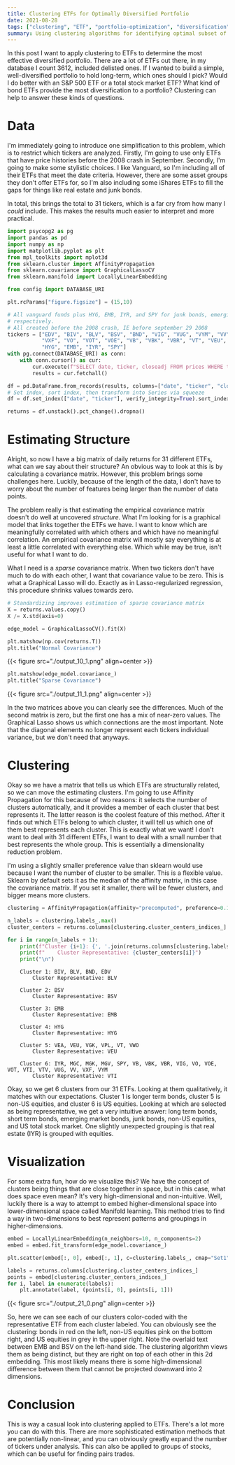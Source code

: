 ```yaml
---
title: Clustering ETFs for Optimally Diversified Portfolio
date: 2021-08-28
tags: ["clustering", "ETF", "portfolio-optimization", "diversification"]
summary: Using clustering algorithms for identifying optimal subset of ETFs for portfolio construction.
---
```


In this post I want to apply clustering to ETFs to determine the most effective diversified portfolio. There are a lot of ETFs out there, in my database I count 3612, included delisted ones. If I wanted to build a simple, well-diversified portfolio to hold long-term, which ones should I pick? Would I do better with an S&P 500 ETF or a total stock market ETF? What kind of bond ETFs provide the most diversification to a portfolio? Clustering can help to answer these kinds of questions.

# Data

I'm immediately going to introduce one simplification to this problem, which is to restrict which tickers are analyzed. Firstly, I'm going to use only ETFs that have price histories before the 2008 crash in September. Secondly, I'm going to make some stylistic choices. I like Vanguard, so I'm including all of their ETFs that meet the date criteria. However, there are some asset groups they don't offer ETFs for, so I'm also including some iShares ETFs to fill the gaps for things like real estate and junk bonds.

In total, this brings the total to 31 tickers, which is a far cry from how many I *could* include. This makes the results much easier to interpret and more practical.


```python
import psycopg2 as pg
import pandas as pd
import numpy as np
import matplotlib.pyplot as plt
from mpl_toolkits import mplot3d
from sklearn.cluster import AffinityPropagation
from sklearn.covariance import GraphicalLassoCV
from sklearn.manifold import LocallyLinearEmbedding

from config import DATABASE_URI

plt.rcParams["figure.figsize"] = (15,10)
```


```python
# All vanguard funds plus HYG, EMB, IYR, and SPY for junk bonds, emerging markets bonds, real estate, and the S&P 500
# respectively.
# All created before the 2008 crash, IE before september 29 2008
tickers = ["EDV", "BIV", "BLV", "BSV", "BND", "VIG", "VUG", "VYM", "VV", "MGC", "MGK", "MGV", "VTI", "VTV",
           "VXF", "VO", "VOT", "VOE", "VB", "VBK", "VBR", "VT", "VEU", "VEA", "VGK", "VPL", "VWO",
           "HYG", "EMB", "IYR", "SPY"]
with pg.connect(DATABASE_URI) as conn:
    with conn.cursor() as cur:
        cur.execute(f"SELECT date, ticker, closeadj FROM prices WHERE ticker IN {tuple(tickers)}")
        results = cur.fetchall()
```


```python
df = pd.DataFrame.from_records(results, columns=["date", "ticker", "closeadj"], coerce_float=True)
# Set index, sort index, then transform into Series via squeeze
df = df.set_index(["date", "ticker"], verify_integrity=True).sort_index().squeeze()
```


```python
returns = df.unstack().pct_change().dropna()
```

# Estimating Structure

Alright, so now I have a big matrix of daily returns for 31 different ETFs, what can we say about their structure? An obvious way to look at this is by calculating a covariance matrix. However, this problem brings some challenges here. Luckily, because of the length of the data, I don't have to worry about the number of features being larger than the number of data points.

The problem really is that estimating the empirical covariance matrix doesn't do well at uncovered *structure*. What I'm looking for is a graphical model that links together the ETFs we have. I want to know which are meaningfully correlated with which others and which have no meaningful correlation. An empirical covariance matrix will mostly say everything is at least a little correlated with everything else. Which while may be true, isn't useful for what I want to do.

What I need is a *sparse* covariance matrix. When two tickers don't have much to do with each other, I want that covariance value to be zero. This is what a Graphical Lasso will do. Exactly as in Lasso-regularized regression, this procedure shrinks values towards zero.


```python
# Standardizing improves estimation of sparse covariance matrix
X = returns.values.copy()
X /= X.std(axis=0)

edge_model = GraphicalLassoCV().fit(X)
```


```python
plt.matshow(np.cov(returns.T))
plt.title("Normal Covariance")
```


{{< figure src="./output_10_1.png" align=center >}}
    



```python
plt.matshow(edge_model.covariance_)
plt.title("Sparse Covariance")
```

{{< figure src="./output_11_1.png" align=center >}}
    


In the two matrices above you can clearly see the differences. Much of the second matrix is zero, but the first one has a mix of near-zero values. The Graphical Lasso shows us which connections are the most important. Note that the diagonal elements no longer represent each tickers individual variance, but we don't need that anyways.

# Clustering

Okay so we have a matrix that tells us which ETFs are structurally related, so we can move the estimating clusters. I'm going to use Affinity Propagation for this because of two reasons: it selects the number of clusters automatically, and it provides a member of each cluster that best represents it. The latter reason is the coolest feature of this method. After it finds out which ETFs belong to which cluster, it will tell us which one of them best represents each cluster. This is exactly what we want! I don't want to deal with 31 different ETFs, I want to deal with a small number that best represents the whole group. This is essentially a dimensionality reduction problem.

I'm using a slightly smaller preference value than sklearn would use because I want the number of cluster to be smaller. This is a flexible value. Sklearn by default sets it as the median of the affinity matrix, in this case the covariance matrix. If you set it smaller, there will be fewer clusters, and bigger means more clusters.


```python
clustering = AffinityPropagation(affinity="precomputed", preference=0.15).fit(edge_model.covariance_)
```

```python
n_labels = clustering.labels_.max()
cluster_centers = returns.columns[clustering.cluster_centers_indices_]

for i in range(n_labels + 1):
    print(f"Cluster {i+1}: {', '.join(returns.columns[clustering.labels_ == i])}")
    print(f"    Cluster Representative: {cluster_centers[i]}")
    print("\n")
```

```text
    Cluster 1: BIV, BLV, BND, EDV
        Cluster Representative: BLV
    
    Cluster 2: BSV
        Cluster Representative: BSV
    
    Cluster 3: EMB
        Cluster Representative: EMB
    
    Cluster 4: HYG
        Cluster Representative: HYG
    
    Cluster 5: VEA, VEU, VGK, VPL, VT, VWO
        Cluster Representative: VEU
    
    Cluster 6: IYR, MGC, MGK, MGV, SPY, VB, VBK, VBR, VIG, VO, VOE, VOT, VTI, VTV, VUG, VV, VXF, VYM
        Cluster Representative: VTI
```

Okay, so we get 6 clusters from our 31 ETFs. Looking at them qualitatively, it matches with our expectations. Cluster 1 is longer term bonds, cluster 5 is non-US equities, and cluster 6 is US equities. Looking at which are selected as being representative, we get a very intuitive answer: long term bonds, short term bonds, emerging market bonds, junk bonds, non-US equities, and US total stock market. One slightly unexpected grouping is that real estate (IYR) is grouped with equities.

# Visualization

For some extra fun, how do we visualize this? We have the concept of clusters being things that are close together in space, but in this case, what does space even mean? It's very high-dimensional and non-intuitive. Well, luckily there is a way to attempt to embed higher-dimensional space into lower-dimensional space called Manifold learning. This method tries to find a way in two-dimensions to best represent patterns and groupings in higher-dimensions.


```python
embed = LocallyLinearEmbedding(n_neighbors=10, n_components=2)
embed = embed.fit_transform(edge_model.covariance_)
```


```python
plt.scatter(embed[:, 0], embed[:, 1], c=clustering.labels_, cmap="Set1")

labels = returns.columns[clustering.cluster_centers_indices_]
points = embed[clustering.cluster_centers_indices_]
for i, label in enumerate(labels):
    plt.annotate(label, (points[i, 0], points[i, 1]))
```


{{< figure src="./output_21_0.png" align=center >}}
    


So, here we can see each of our clusters color-coded with the representative ETF from each cluster labeled. You can obviously see the clustering: bonds in red on the left, non-US equities pink on the bottom right, and US equities in grey in the upper right. Note the overlaid text between EMB and BSV on the left-hand side. The clustering algorithm views them as being distinct, but they are right on top of each other in this 2d embedding. This most likely means there is some high-dimensional difference between them that cannot be projected downward into 2 dimensions.

# Conclusion

This is way a casual look into clustering applied to ETFs. There's a lot more you can do with this. There are more sophisticated estimation methods that are potentially non-linear, and you can obviously greatly expand the number of tickers under analysis. This can also be applied to groups of stocks, which can be useful for finding pairs trades.
